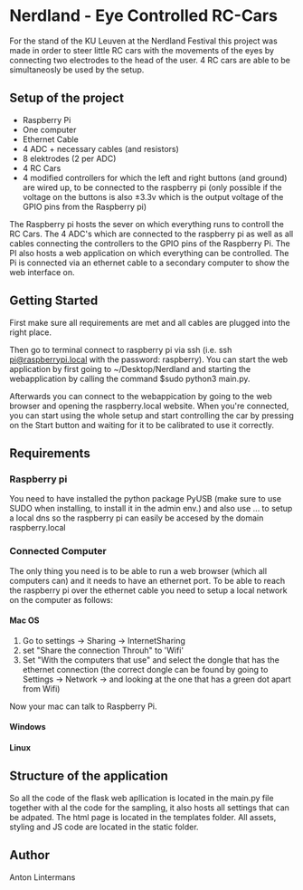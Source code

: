 # Nerdland - Eye Controlled RC-Cars
For the stand of the KU Leuven at the Nerdland Festival this project was made in order to steer little RC cars with the movements of the eyes by connecting two electrodes to the head of the user. 4 RC cars are able to be simultaneosly be used by the setup. 

## Setup of the project
- Raspberry Pi
- One computer
- Ethernet Cable
- 4 ADC + necessary cables (and resistors)
- 8 elektrodes (2 per ADC)
- 4 RC Cars
- 4 modified controllers for which the left and right buttons (and ground) are wired up, to be connected to the raspberry pi (only possible if the voltage on the buttons is also ±3.3v which is the output voltage of the GPIO pins from the Raspberry pi)

The Raspberry pi hosts the sever on which everything runs to controll the RC Cars. The 4 ADC's which are connected to the raspberry pi as well as all cables connecting the controllers to the GPIO pins of the  Raspberry Pi. The PI also hosts a web application on which everything can be controlled. The Pi is connected via an ethernet cable to a secondary computer to show the web interface on. 

## Getting Started
First make sure all requirements are met and all cables are plugged into the right place. 

Then go to terminal connect to raspberry pi via ssh (i.e. ssh pi@raspberrypi.local with the password: raspberry). You can start the web application by first going to ~/Desktop/Nerdland and starting the webapplication by calling the command $sudo python3 main.py.

Afterwards you can connect to the webappication by going to the web browser and opening the raspberry.local website. When you're connected, you can start using the whole setup and start controlling the car by pressing on the Start button and waiting for it to be calibrated to use it correctly. 


## Requirements 
### Raspberry pi 
You need to have installed the python package PyUSB (make sure to use SUDO when installing, to install it in the admin env.) and also use ... to setup a local dns so the raspberry pi can easily be accesed by the domain raspberry.local

### Connected Computer
The only thing you need is to be able to run a web browser (which all computers can) and it needs to have an ethernet port. To be able to reach the raspberry pi over the ethernet cable you need to setup a local network on the computer as follows:

#### Mac OS

1. Go to settings -> Sharing -> InternetSharing 
2. set "Share the connection Throuh" to 'Wifi'
3. Set "With the computers that use" and select the dongle that has the ethernet connection (the correct dongle can be found by going to Settings -> Network -> and looking at the one that has a green dot apart from Wifi)

Now your mac can talk to Raspberry Pi. 

#### Windows

#### Linux




## Structure of the application
So all the code of the flask web apllication is located in the main.py file together with al the code for the sampling, it also hosts all settings that can be adpated. 
The html page is located in the templates folder. All assets, styling and JS code are located in the static folder. 


## Author
Anton Lintermans



